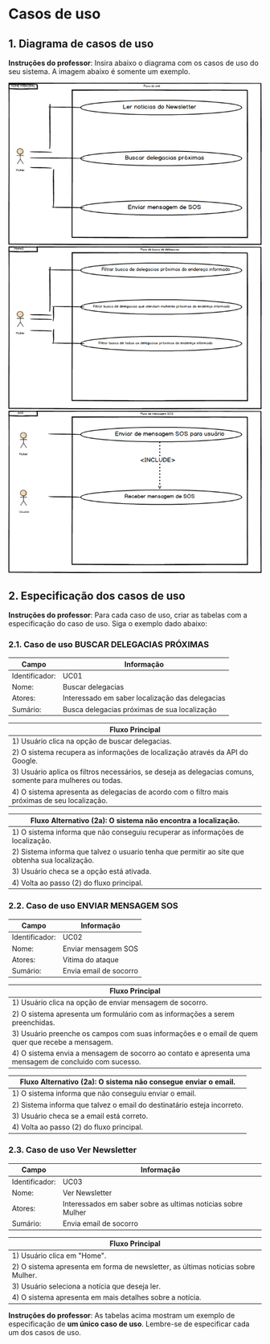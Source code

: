 # Casos de uso

## 1. Diagrama de casos de uso

**Instruções do professor**: Insira abaixo o diagrama com os casos de uso do seu sistema. A imagem abaixo é somente um exemplo.

![Caso de uso principal](CASO-DE-USO-HOME.png)
![Caso de uso mapas](CASO-DE-USO-MAPAS.png)
![Caso de uso Sos](CASO-DE-USO-SOS.png)


## 2. Especificação dos casos de uso

**Instruções do professor**: Para cada caso de uso, criar as tabelas com a especificação do caso de uso. Siga o exemplo dado abaixo:

### 2.1. Caso de uso **BUSCAR DELEGACIAS PRÓXIMAS**

| Campo          | Informação        |
|---|---|
| Identificador: | UC01              |
| Nome:          | Buscar delegacias |
| Atores:        | Interessado em saber localização das delegacias  |
| Sumário:       | Busca delegacias próximas de sua localização |

| Fluxo Principal |
|---|
| 1) Usuário clica na opção de buscar delegacias. |
| 2) O sistema recupera as informações de localização através da API do Google.               |
| 3) Usuário aplica os filtros necessários, se deseja as delegacias comuns, somente para mulheres ou todas.|
| 4) O sistema apresenta as delegacias de acordo com o filtro mais próximas de seu localização. |

| Fluxo Alternativo (2a): O sistema não encontra a localização. |
|---|
| 1) O sistema informa que não conseguiu recuperar as informações de localização. |
| 2) Sistema informa que talvez o usuario tenha que permitir ao site que obtenha sua localização. |
| 3) Usuário checa se a opção está ativada. |
| 4) Volta ao passo (2) do fluxo principal. |

### 2.2. Caso de uso **ENVIAR MENSAGEM SOS**

| Campo          | Informação        |
|---|---|
| Identificador: | UC02              |
| Nome:          | Enviar mensagem SOS |
| Atores:        | Vitima do ataque  |
| Sumário:       | Envia email de socorro |

| Fluxo Principal |
|---|
| 1) Usuário clica na opção de enviar mensagem de socorro. |
| 2) O sistema apresenta um formulário com as informações a serem preenchidas.        |
| 3) Usuário preenche os campos com suas informações e o email de quem quer que recebe a mensagem.|
| 4) O sistema envia a mensagem de socorro ao contato e apresenta uma mensagem de concluido com sucesso. |

| Fluxo Alternativo (2a): O sistema não consegue enviar o email. |
|---|
| 1) O sistema informa que não conseguiu enviar o email. |
| 2) Sistema informa que talvez o email do destinatário esteja incorreto. |
| 3) Usuário checa se a email está correto. |
| 4) Volta ao passo (2) do fluxo principal. |

### 2.3. Caso de uso **Ver Newsletter**

| Campo          | Informação        |
|---|---|
| Identificador: | UC03              |
| Nome:          | Ver Newsletter |
| Atores:        | Interessados em saber sobre as ultimas noticias sobre Mulher  |
| Sumário:       | Envia email de socorro |

| Fluxo Principal |
|---|
| 1) Usuário clica em "Home". |
| 2) O sistema apresenta em forma de newsletter, as últimas noticias sobre Mulher.        |
| 3) Usuário seleciona a notícia que deseja ler.|
| 4) O sistema apresenta em mais detalhes sobre a notícia. |


**Instruções do professor**: As tabelas acima mostram um exemplo de especificação de **um único caso de uso**. Lembre-se de especificar cada um dos casos de uso.


